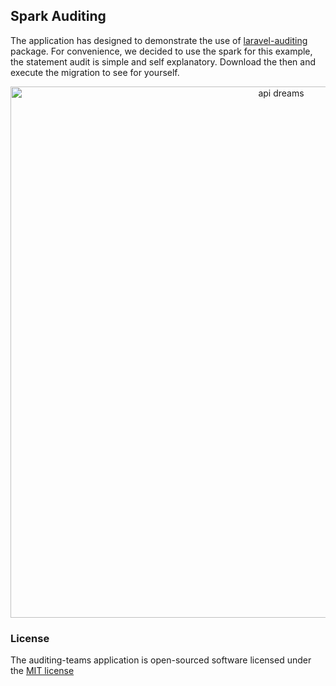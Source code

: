 ## Spark Auditing

The application has designed to demonstrate the use of [laravel-auditing](https://github.com/owen-it/laravel-auditing) package. For convenience, we decided to use the spark for this example, the statement audit is simple and self explanatory. Download the then and execute the migration to see for yourself.

<p align="center">
  <img src="https://raw.githubusercontent.com/owen-it/spark-auditing/master/public/img/spark-auditing.png" width="850px" alt="api dreams" />
</p>

### License

The auditing-teams application is open-sourced software licensed under the [MIT license](http://opensource.org/licenses/MIT)
